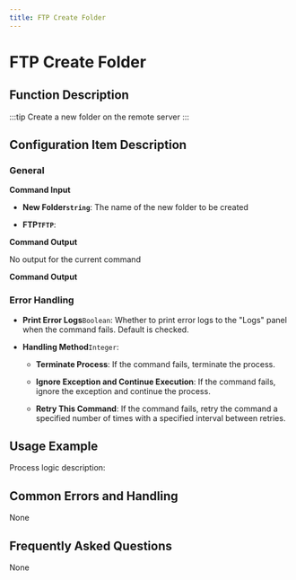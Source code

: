 ```yaml
---
title: FTP Create Folder
---
```


# FTP Create Folder

## Function Description

:::tip 
Create a new folder on the remote server
:::

## Configuration Item Description

### General

**Command Input**

- **New Folder`string`**: The name of the new folder to be created

- **FTP`TFTP`**: 


**Command Output**

No output for the current command


**Command Output**

### Error Handling

- **Print Error Logs**`Boolean`: Whether to print error logs to the "Logs" panel when the command fails. Default is checked. 

- **Handling Method**`Integer`:

    - **Terminate Process**: If the command fails, terminate the process.

    - **Ignore Exception and Continue Execution**: If the command fails, ignore the exception and continue the process.

    - **Retry This Command**: If the command fails, retry the command a specified number of times with a specified interval between retries.

## Usage Example

Process logic description:

## Common Errors and Handling

None

## Frequently Asked Questions

None

